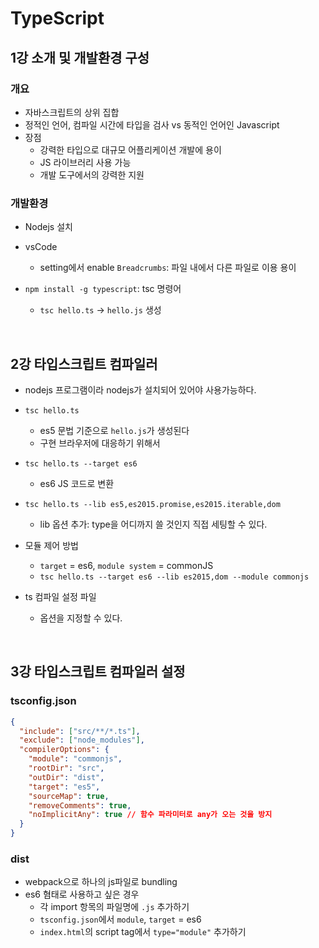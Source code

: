 # TypeScript

## 1강 소개 및 개발환경 구성

### 개요

- 자바스크립트의 상위 집합
- 정적인 언어, 컴파일 시간에 타입을 검사 vs 동적인 언어인 Javascript
- 장점
  - 강력한 타입으로 대규모 어플리케이션 개발에 용이
  - JS 라이브러리 사용 가능
  - 개발 도구에서의 강력한 지원

### 개발환경

- Nodejs 설치
- vsCode

  - setting에서 enable `Breadcrumbs`: 파일 내에서 다른 파일로 이용 용이

- `npm install -g typescript`: tsc 명령어
  - `tsc hello.ts` -> `hello.js` 생성

<br/>

## 2강 타입스크립트 컴파일러

- nodejs 프로그램이라 nodejs가 설치되어 있어야 사용가능하다.

- `tsc hello.ts`
  - es5 문법 기준으로 `hello.js`가 생성된다
  - 구현 브라우저에 대응하기 위해서
- `tsc hello.ts --target es6`
  - es6 JS 코드로 변환
- `tsc hello.ts --lib es5,es2015.promise,es2015.iterable,dom`

  - lib 옵션 추가: type을 어디까지 쓸 것인지 직접 세팅할 수 있다.

- 모듈 제어 방법

  - `target` = es6, `module system` = commonJS
  - `tsc hello.ts --target es6 --lib es2015,dom --module commonjs`

- ts 컴파일 설정 파일
  - 옵션을 지정할 수 있다.

<br/>

## 3강 타입스크립트 컴파일러 설정

### tsconfig.json

```json
{
  "include": ["src/**/*.ts"],
  "exclude": ["node_modules"],
  "compilerOptions": {
    "module": "commonjs",
    "rootDir": "src",
    "outDir": "dist",
    "target": "es5",
    "sourceMap": true,
    "removeComments": true,
    "noImplicitAny": true // 함수 파라미터로 any가 오는 것을 방지
  }
}
```

### dist

- webpack으로 하나의 js파일로 bundling
- es6 혐태로 사용하고 싶은 경우
  - 각 import 항목의 파일명에 `.js` 추가하기
  - `tsconfig.json`에서 `module`, `target` = es6
  - `index.html`의 script tag에서 `type="module"` 추가하기
